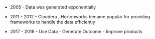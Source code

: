 * 2005 - Data was generated exponentially 
* 2011 - 2012 - Cloudera , Hortonworks became popular for providing frameworks to handle the data efficiently

* 2017 - 2018 - Use Data - Generate Outcome - Improve products  


